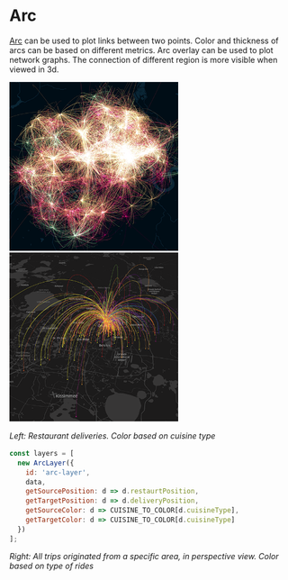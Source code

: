 # Arc

[Arc](https://uber.github.io/deck.gl/#/documentation/layer-catalog/arc-layer) can be used to plot links between two points. Color and thickness of arcs can be based on different metrics. Arc overlay can be used to plot network graphs. The connection of different region is more visible when viewed in 3d.

<p class="inline-images">
  <img src="../../src/static/images/mg_arc_1.png" alt="extruded" width="300px" height="300px"/>
  <img src="../../src/static/images/mg_arc_2.png" alt="extruded" width="300px" height="300px"/>
</p>

_Left: Restaurant deliveries. Color based on cuisine type_ 
 
 
```js
const layers = [
  new ArcLayer({
    id: 'arc-layer',
    data,
    getSourcePosition: d => d.restaurtPosition,
    getTargetPosition: d => d.deliveryPosition,
    getSourceColor: d => CUISINE_TO_COLOR[d.cuisineType],
    getTargetColor: d => CUISINE_TO_COLOR[d.cuisineType]
  })
];
```

_Right: All trips originated from a specific area, in perspective view. Color based on type of rides_
